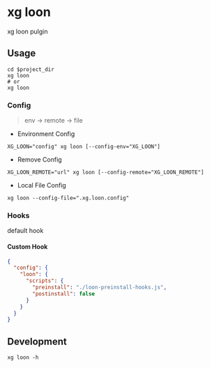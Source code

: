 # xg loon
xg loon pulgin

## Usage
```shell
cd $project_dir
xg loon
# or
xg loon
```

### Config
> env -> remote -> file

- Environment Config
```shell
XG_LOON="config" xg loon [--config-env="XG_LOON"]
```
- Remove Config
```shell
XG_LOON_REMOTE="url" xg loon [--config-remote="XG_LOON_REMOTE"]
```
- Local File Config
```shell
xg loon --config-file=".xg.loon.config"
```

### Hooks
default hook

#### Custom Hook
```json
{
  "config": {
    "loon": {
      "scripts": {
        "preinstall": "./loon-preinstall-hooks.js",
        "postinstall": false
      }
    }
  }
}
```

## Development
```shell
xg loon -h
```
